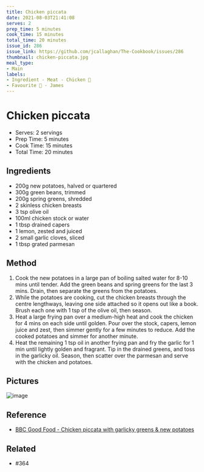 ```yaml
---
title: Chicken piccata
date: 2021-08-03T21:41:08
serves: 2
prep_time: 5 minutes
cook_time: 15 minutes
total_time: 20 minutes
issue_id: 286
issue_link: https://github.com/jcallaghan/The-Cookbook/issues/286
thumbnail: chicken-piccata.jpg
meal_type:
- Main
labels:
- Ingredient - Meat - Chicken 🐔
- Favourite 🥰 - James
---
```


# Chicken piccata

- Serves: 2 servings
- Prep Time: 5 minutes
- Cook Time: 15 minutes
- Total Time: 20 minutes

## Ingredients

- 200g new potatoes, halved or quartered
- 300g green beans, trimmed
- 200g spring greens, shredded
- 2 skinless chicken breasts
- 3 tsp olive oil
- 100ml chicken stock or water
- 1 tbsp drained capers
- 1 lemon, zested and juiced
- 2 small garlic cloves, sliced
- 1 tbsp grated parmesan

## Method

1. Cook the new potatoes in a large pan of boiling salted water for 8-10 mins until tender. Add the green beans and spring greens for the last 3 mins. Drain, then separate the greens from the potatoes.
2. While the potatoes are cooking, cut the chicken breasts through the centre lengthways, leaving one side attached so it opens out like a book. Brush each one with 1 tsp of the olive oil, then season.
3. Heat a large frying pan over a medium-high heat and cook the chicken for 4 mins on each side until golden. Pour over the stock, capers, lemon juice and zest, then simmer gently for a few minutes to reduce. Add the cooked potatoes and simmer for another minute.
4. Heat the remaining 1 tsp oil in another frying pan and fry the garlic for 1 min until lightly golden and fragrant. Tip in the drained greens, and toss in the garlicky oil. Season, then scatter over the parmesan and serve with the chicken and potatoes.

## Pictures

![image](https://github.com/jcallaghan/The-Cookbook/blob/main/recipes/images/chicken-piccata-1.jpg)

## Reference

- [BBC Good Food - Chicken piccata with garlicky greens & new potatoes](https://www.bbcgoodfood.com/recipes/chicken-piccata-garlicky-greens-new-potatoes)

## Related

- #364 
